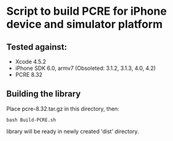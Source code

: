 # Script to build PCRE for iPhone device and simulator platform

## Tested against:

- Xcode 4.5.2
- iPhone SDK 6.0, armv7
  (Obsoleted: 3.1.2, 3.1.3, 4.0, 4.2)
- PCRE 8.32

## Building the library

Place pcre-8.32.tar.gz in this directory, then:

    bash Build-PCRE.sh

library will be ready in newly created 'dist' directory.
